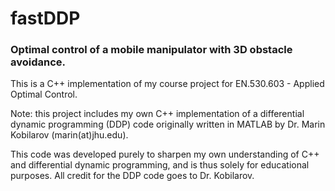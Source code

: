 # fastDDP
### Optimal control of a mobile manipulator with 3D obstacle avoidance.

This is a C++ implementation of my course project for EN.530.603 - Applied Optimal Control.

Note: this project includes my own C++ implementation of a differential dynamic programming (DDP) code originally written
in MATLAB by Dr. Marin Kobilarov (marin(at)jhu.edu).

This code was developed purely to sharpen my own understanding of C++ and
differential dynamic programming, and is thus solely for educational purposes.
All credit for the DDP code goes to Dr. Kobilarov.